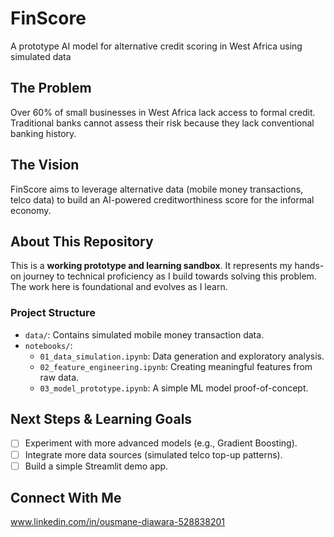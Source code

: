 # FinScore
A prototype AI model for alternative credit scoring in West Africa using simulated data

## The Problem
Over 60% of small businesses in West Africa lack access to formal credit. Traditional banks cannot assess their risk because they lack conventional banking history.

## The Vision
FinScore aims to leverage alternative data (mobile money transactions, telco data) to build an AI-powered creditworthiness score for the informal economy.

## About This Repository
This is a **working prototype and learning sandbox**. It represents my hands-on journey to technical proficiency as I build towards solving this problem. The work here is foundational and evolves as I learn.

### Project Structure
- `data/`: Contains simulated mobile money transaction data.
- `notebooks/`:
  - `01_data_simulation.ipynb`: Data generation and exploratory analysis.
  - `02_feature_engineering.ipynb`: Creating meaningful features from raw data.
  - `03_model_prototype.ipynb`: A simple ML model proof-of-concept.

## Next Steps & Learning Goals
- [ ] Experiment with more advanced models (e.g., Gradient Boosting).
- [ ] Integrate more data sources (simulated telco top-up patterns).
- [ ] Build a simple Streamlit demo app.

## Connect With Me
www.linkedin.com/in/ousmane-diawara-528838201
